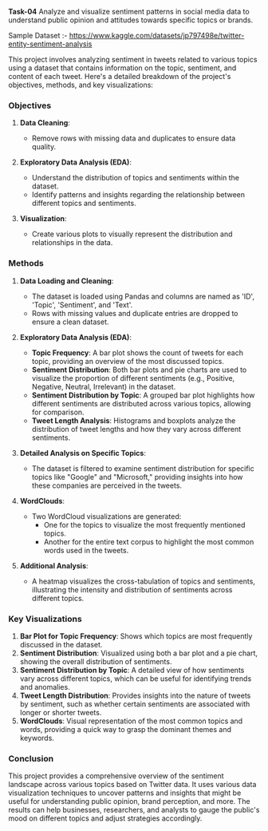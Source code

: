 
**Task-04**
Analyze and visualize sentiment patterns in social media data to understand public opinion and attitudes towards specific topics or brands.

Sample Dataset :- https://www.kaggle.com/datasets/jp797498e/twitter-entity-sentiment-analysis

This project involves analyzing sentiment in tweets related to various topics using a dataset that contains information on the topic, sentiment, and content of each tweet. Here's a detailed breakdown of the project's objectives, methods, and key visualizations:

### Objectives
1. **Data Cleaning**:
   - Remove rows with missing data and duplicates to ensure data quality.
   
2. **Exploratory Data Analysis (EDA)**:
   - Understand the distribution of topics and sentiments within the dataset.
   - Identify patterns and insights regarding the relationship between different topics and sentiments.

3. **Visualization**:
   - Create various plots to visually represent the distribution and relationships in the data.

### Methods

1. **Data Loading and Cleaning**:
   - The dataset is loaded using Pandas and columns are named as 'ID', 'Topic', 'Sentiment', and 'Text'.
   - Rows with missing values and duplicate entries are dropped to ensure a clean dataset.

2. **Exploratory Data Analysis (EDA)**:
   - **Topic Frequency**: A bar plot shows the count of tweets for each topic, providing an overview of the most discussed topics.
   - **Sentiment Distribution**: Both bar plots and pie charts are used to visualize the proportion of different sentiments (e.g., Positive, Negative, Neutral, Irrelevant) in the dataset.
   - **Sentiment Distribution by Topic**: A grouped bar plot highlights how different sentiments are distributed across various topics, allowing for comparison.
   - **Tweet Length Analysis**: Histograms and boxplots analyze the distribution of tweet lengths and how they vary across different sentiments.

3. **Detailed Analysis on Specific Topics**:
   - The dataset is filtered to examine sentiment distribution for specific topics like "Google" and "Microsoft," providing insights into how these companies are perceived in the tweets.

4. **WordClouds**:
   - Two WordCloud visualizations are generated:
     - One for the topics to visualize the most frequently mentioned topics.
     - Another for the entire text corpus to highlight the most common words used in the tweets.

5. **Additional Analysis**:
   - A heatmap visualizes the cross-tabulation of topics and sentiments, illustrating the intensity and distribution of sentiments across different topics.

### Key Visualizations
1. **Bar Plot for Topic Frequency**: Shows which topics are most frequently discussed in the dataset.
2. **Sentiment Distribution**: Visualized using both a bar plot and a pie chart, showing the overall distribution of sentiments.
3. **Sentiment Distribution by Topic**: A detailed view of how sentiments vary across different topics, which can be useful for identifying trends and anomalies.
4. **Tweet Length Distribution**: Provides insights into the nature of tweets by sentiment, such as whether certain sentiments are associated with longer or shorter tweets.
5. **WordClouds**: Visual representation of the most common topics and words, providing a quick way to grasp the dominant themes and keywords.

### Conclusion
This project provides a comprehensive overview of the sentiment landscape across various topics based on Twitter data. It uses various data visualization techniques to uncover patterns and insights that might be useful for understanding public opinion, brand perception, and more. The results can help businesses, researchers, and analysts to gauge the public's mood on different topics and adjust strategies accordingly.
